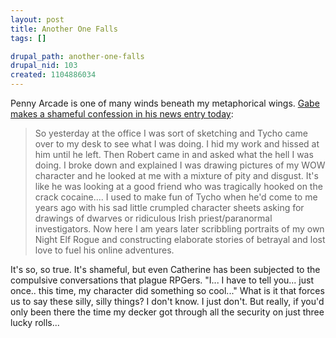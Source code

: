 ```yaml
--- 
layout: post
title: Another One Falls
tags: []

drupal_path: another-one-falls
drupal_nid: 103
created: 1104886034
---
```

Penny Arcade is one of many winds beneath my metaphorical wings. <a href="http://www.penny-arcade.com/news.php3?date=2005-01-04" target="_blank">Gabe makes a shameful confession in his news entry today</a>:
<blockquote>So yesterday at the office I was sort of sketching and Tycho came over to my desk to see what I was doing. I hid my work and hissed at him until he left. Then Robert came in and asked what the hell I was doing. I broke down and explained I was drawing pictures of my WOW character and he looked at me with a mixture of pity and disgust. It's like he was looking at a good friend who was tragically hooked on the crack cocaine.... I used to make fun of Tycho when he'd come to me years ago with his sad little crumpled character sheets asking for drawings of dwarves or ridiculous Irish priest/paranormal investigators. Now here I am years later scribbling portraits of my own Night Elf Rogue and constructing elaborate stories of betrayal and lost love to fuel his online adventures.</blockquote>

It's so, so true. It's shameful, but even Catherine has been subjected to the compulsive  conversations that plague RPGers. "I... I have to tell you... just once.. this time, my character did something so cool..." What is it that forces us to say these silly, silly things? I don't know. I just don't. But really, if you'd only been there the time my decker got through all the security on just three lucky rolls...
